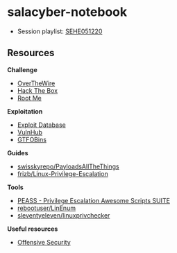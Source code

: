 # salacyber-notebook

- Session playlist: [SEHE051220][youtube-playlist-url]

## Resources

**Challenge**

- [OverTheWire](https://overthewire.org/)
- [Hack The Box](https://www.hackthebox.eu/)
- [Root Me](https://www.root-me.org/)

**Exploitation**

- [Exploit Database](https://www.exploit-db.com/)
- [VulnHub](https://www.vulnhub.com/)
- [GTFOBins](https://gtfobins.github.io/)

**Guides**

- [swisskyrepo/PayloadsAllTheThings](https://github.com/swisskyrepo/PayloadsAllTheThings)
- [frizb/Linux-Privilege-Escalation](https://github.com/frizb/Linux-Privilege-Escalation)

**Tools**

- [PEASS - Privilege Escalation Awesome Scripts SUITE](https://github.com/carlospolop/privilege-escalation-awesome-scripts-suite)
- [rebootuser/LinEnum](https://github.com/rebootuser/LinEnum)
- [sleventyeleven/linuxprivchecker](https://github.com/sleventyeleven/linuxprivchecker)

**Useful resources**

- [Offensive Security](https://www.offensive-security.com/)


[youtube-playlist-url]: https://www.youtube.com/watch?v=o88Uoyhi4po&list=PLPO9IkM2ZQsXDMQfuP3haqIAOToNjawrQ
